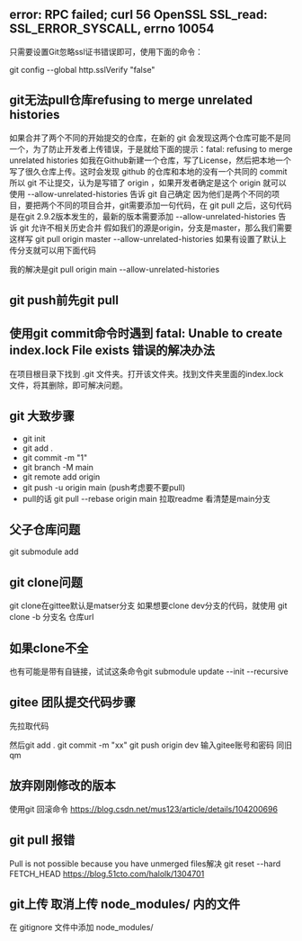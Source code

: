 

## error: RPC failed; curl 56 OpenSSL SSL_read: SSL_ERROR_SYSCALL, errno 10054
 
只需要设置Git忽略ssl证书错误即可，使用下面的命令：

git config --global http.sslVerify "false"


## git无法pull仓库refusing to merge unrelated histories
如果合并了两个不同的开始提交的仓库，在新的 git 会发现这两个仓库可能不是同一个，为了防止开发者上传错误，于是就给下面的提示：fatal: refusing to merge unrelated histories
如我在Github新建一个仓库，写了License，然后把本地一个写了很久仓库上传。这时会发现 github 的仓库和本地的没有一个共同的 commit 所以 git 不让提交，认为是写错了 origin ，如果开发者确定是这个 origin 就可以使用 --allow-unrelated-histories 告诉 git 自己确定
因为他们是两个不同的项目，要把两个不同的项目合并，git需要添加一句代码，在 git pull 之后，这句代码是在git 2.9.2版本发生的，最新的版本需要添加 --allow-unrelated-histories 告诉 git 允许不相关历史合并
假如我们的源是origin，分支是master，那么我们需要这样写
git pull origin master --allow-unrelated-histories 如果有设置了默认上传分支就可以用下面代码

我的解决是git pull origin main --allow-unrelated-histories

## git push前先git pull

## 使用git commit命令时遇到 fatal: Unable to create index.lock File exists 错误的解决办法
在项目根目录下找到 .git 文件夹。打开该文件夹。找到文件夹里面的index.lock 文件，将其删除，即可解决问题。


## git 大致步骤

- git init
- git add .
- git commit -m "1"
- git branch -M main
- git remote add origin <url>
- git push -u origin main  (push考虑要不要pull)
- pull的话 git pull --rebase origin main   拉取readme 看清楚是main分支
 
 ## 父子仓库问题
 git submodule add <url>
 
 ## git clone问题
 git clone在gittee默认是matser分支
 如果想要clone  dev分支的代码，就使用 git clone -b 分支名 仓库url

 ## 如果clone不全
 也有可能是带有自链接，试试这条命令git submodule update --init --recursive
 
 ## gitee 团队提交代码步骤
 
 先拉取代码
 
 然后git add .
 git commit -m "xx"
 git push origin dev
 输入gitee账号和密码  同旧qm
 
 
 ## 放弃刚刚修改的版本
 使用git  回滚命令
 https://blog.csdn.net/mus123/article/details/104200696
 
 ## git pull 报错
 Pull is not possible because you have unmerged files解决
 git reset --hard FETCH_HEAD
 https://blog.51cto.com/halolk/1304701
 
 ## git上传 取消上传 node_modules/ 内的文件
 在 gitignore 文件中添加 node_modules/
 
